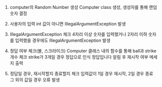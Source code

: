 1. computer의 Random Number 생성
    Computer class 생성, 생성자를 통해 랜덤 숫자 결정

2. 사용자의 입력
    int 값이 아니면 IllegalArgumentException 발생

3. IllegalArgumentException 체크
    4자리 이상 숫자를 입력했거나 2자리 이하 숫자를 입력했을 경우에도 IllegalArgumentException 발생

4. 정답 여부 체크(볼, 스크라이크)
    Computer 클래스 내의 함수를 통해 ball과 strike 개수 체크
    strike가 3개일 경우 정답으로 인식
    정답입니다 알림 후 재시작 여부 메세지 출력

5. 정답일 경우, 재시작할지 종료할지 체크
    입력값이 1일 경우 재시작, 2일 경우 종료
    그 외의 값일 경우 오류 발생
    

